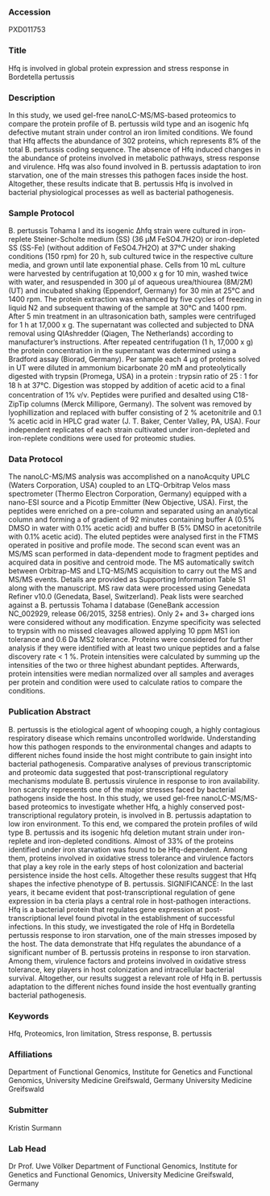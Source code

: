 ### Accession
PXD011753

### Title
Hfq is involved in global protein expression and stress response in Bordetella pertussis

### Description
In this study, we used gel-free nanoLC-MS/MS-based proteomics to compare the protein profile of B. pertussis wild type and an isogenic hfq defective mutant strain under control an iron limited conditions. We found that Hfq affects the abundance of 302 proteins, which represents 8% of the total B. pertussis coding sequence. The absence of Hfq induced changes in the abundance of proteins involved in metabolic pathways, stress response and virulence. Hfq was also found involved in B. pertussis adaptation to iron starvation, one of the main stresses this pathogen faces inside the host. Altogether, these results indicate that B. pertussis Hfq is involved in bacterial physiological processes as well as bacterial pathogenesis.

### Sample Protocol
B. pertussis Tohama I and its isogenic ∆hfq strain were cultured in iron-replete Steiner-Scholte medium (SS) (36 μM FeSO4.7H2O) or iron-depleted SS (SS-Fe) (without addition of FeSO4.7H2O) at 37°C under shaking conditions (150 rpm) for 20 h, sub cultured twice in the respective culture media, and grown until late exponential phase.  Cells from 10 mL culture were harvested by centrifugation at 10,000 x g for 10 min, washed twice with water, and resuspended in 300 µl of aqueous urea/thiourea (8M/2M) (UT) and incubated shaking (Eppendorf, Germany) for 30 min at 25°C and 1400 rpm. The protein extraction was enhanced by five cycles of freezing in liquid N2 and subsequent thawing of the sample at 30°C and 1400 rpm. After 5 min treatment in an ultrasonication bath, samples were centrifuged for 1 h at 17,000 x g. The supernatant was collected and subjected to DNA removal using QIAshredder (Qiagen, The Netherlands) according to manufacturer’s instructions. After repeated centrifugation (1 h, 17,000 x g) the protein concentration in the supernatant was determined using a Bradford assay (Biorad, Germany). Per sample each 4 µg of proteins solved in UT were diluted in ammonium bicarbonate 20 mM and proteolytically digested with trypsin (Promega, USA) in a protein : trypsin ratio of 25 : 1 for 18 h at 37°C. Digestion was stopped by addition of acetic acid to a ﬁnal concentration of 1% v/v. Peptides were puriﬁed and desalted using C18-ZipTip columns (Merck Millipore, Germany). The solvent was removed by lyophillization and replaced with buffer consisting of 2 % acetonitrile and 0.1 % acetic acid in HPLC grad water (J. T. Baker, Center Valley, PA, USA). Four independent replicates of each strain cultivated under iron-depleted and iron-replete conditions were used for proteomic studies.

### Data Protocol
The nanoLC-MS/MS analysis was accomplished on a nanoAcquity UPLC (Waters Corporation, USA) coupled to an LTQ-Orbitrap Velos mass spectrometer (Thermo Electron Corporation, Germany) equipped with a nano-ESI source and a Picotip Emmitter (New Objective, USA).  First, the peptides were enriched on a pre-column and separated using an analytical column and forming a of gradient of 92 minutes containing buffer A (0.5% DMSO in water with 0.1% acetic acid) and buffer B (5% DMSO in acetonitrile with 0.1% acetic acid). The eluted peptides were analysed first in the FTMS operated in positive and profile mode. The second scan event was an MS/MS scan performed in data-dependent mode to fragment peptides and acquired data in positive and centroid mode. The MS automatically switch between Orbitrap-MS and LTQ-MS/MS acquisition to carry out the MS and MS/MS events. Details are provided as Supporting Information Table S1 along with the manuscript.  MS raw data were processed using Genedata Refiner v10.0 (Genedata, Basel, Switzerland). Peak lists were searched against a B. pertussis Tohama I database (GeneBank accession NC_002929, release 06/2015, 3258 entries). Only 2+ and 3+ charged ions were considered without any modification. Enzyme specificity was selected to trypsin with no missed cleavages allowed applying 10 ppm MS1 ion tolerance and 0.6 Da MS2 tolerance. Proteins were considered for further analysis if they were identified with at least two unique peptides and a false discovery rate < 1 %. Protein intensities were calculated by summing up the intensities of the two or three highest abundant peptides. Afterwards, protein intensities were median normalized over all samples and averages per protein and condition were used to calculate ratios to compare the conditions.

### Publication Abstract
B. pertussis is the etiological agent of whooping cough, a highly contagious respiratory disease which remains uncontrolled worldwide. Understanding how this pathogen responds to the environmental changes and adapts to different niches found inside the host might contribute to gain insight into bacterial pathogenesis. Comparative analyses of previous transcriptomic and proteomic data suggested that post-transcriptional regulatory mechanisms modulate B. pertussis virulence in response to iron availability. Iron scarcity represents one of the major stresses faced by bacterial pathogens inside the host. In this study, we used gel-free nanoLC-MS/MS-based proteomics to investigate whether Hfq, a highly conserved post-transcriptional regulatory protein, is involved in B. pertussis adaptation to low iron environment. To this end, we compared the protein profiles of wild type B. pertussis and its isogenic hfq deletion mutant strain under iron-replete and iron-depleted conditions. Almost of 33% of the proteins identified under iron starvation was found to be Hfq-dependent. Among them, proteins involved in oxidative stress tolerance and virulence factors that play a key role in the early steps of host colonization and bacterial persistence inside the host cells. Altogether these results suggest that Hfq shapes the infective phenotype of B. pertussis. SIGNIFICANCE: In the last years, it became evident that post-transcriptional regulation of gene expression in ba cteria plays a central role in host-pathogen interactions. Hfq is a bacterial protein that regulates gene expression at post-transcriptional level found pivotal in the establishment of successful infections. In this study, we investigated the role of Hfq in Bordetella pertussis response to iron starvation, one of the main stresses imposed by the host. The data demonstrate that Hfq regulates the abundance of a significant number of B. pertussis proteins in response to iron starvation. Among them, virulence factors and proteins involved in oxidative stress tolerance, key players in host colonization and intracellular bacterial survival. Altogether, our results suggest a relevant role of Hfq in B. pertussis adaptation to the different niches found inside the host eventually granting bacterial pathogenesis.

### Keywords
Hfq, Proteomics, Iron limitation, Stress response, B. pertussis

### Affiliations
Department of Functional Genomics, Institute for Genetics and Functional Genomics, University Medicine Greifswald, Germany
University Medicine Greifswald

### Submitter
Kristin Surmann

### Lab Head
Dr Prof. Uwe Völker
Department of Functional Genomics, Institute for Genetics and Functional Genomics, University Medicine Greifswald, Germany


